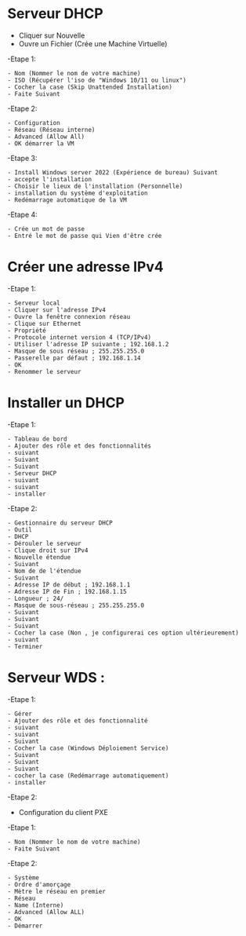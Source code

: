 # **Serveur DHCP**

- Cliquer sur Nouvelle
- Ouvre un Fichier (Crée une Machine Virtuelle)

-Etape 1:

    - Nom (Nommer le nom de votre machine)
    - ISO (Récupérer l'iso de "Windows 10/11 ou linux")
    - Cocher la case (Skip Unattended Installation)
    - Faite Suivant

-Etape 2:

    - Configuration 
    - Réseau (Réseau interne)
    - Advanced (Allow All)
    - OK démarrer la VM

-Etape 3:

    - Install Windows server 2022 (Expérience de bureau) Suivant
    - accepte l'installation
    - Choisir le lieux de l'installation (Personnelle)
    - installation du système d'exploitation
    - Redémarrage automatique de la VM

-Etape 4:

    - Crée un mot de passe
    - Entré le mot de passe qui Vien d'être crée

# **Créer une adresse IPv4**

-Etape 1: 
    
    - Serveur local
    - Cliquer sur l'adresse IPv4
    - Ouvre la fenêtre connexion réseau 
    - Clique sur Ethernet 
    - Propriété
    - Protocole internet version 4 (TCP/IPv4)
    - Utiliser l'adresse IP suivante ; 192.168.1.2
    - Masque de sous réseau ; 255.255.255.0
    - Passerelle par défaut ; 192.168.1.14
    - OK
    - Renommer le serveur

# **Installer un DHCP** 

-Etape 1: 

    - Tableau de bord
    - Ajouter des rôle et des fonctionnalités
    - suivant
    - Suivant
    - Suivant
    - Serveur DHCP
    - suivant
    - suivant
    - installer
    
    
-Etape 2:

    - Gestionnaire du serveur DHCP
    - Outil
    - DHCP
    - Dérouler le serveur
    - Clique droit sur IPv4
    - Nouvelle étendue
    - Suivant
    - Nom de de l'étendue 
    - Suivant
    - Adresse IP de début ; 192.168.1.1
    - Adresse IP de Fin ; 192.168.1.15
    - Longueur ; 24/
    - Masque de sous-réseau ; 255.255.255.0
    - Suivant
    - Suivant
    - Suivant
    - Cocher la case (Non , je configurerai ces option ultérieurement)
    - suivant
    - Terminer

# **Serveur WDS :**

-Etape 1:

    - Gérer
    - Ajouter des rôle et des fonctionnalité
    - suivant
    - suivant
    - Suivant
    - Cocher la case (Windows Déploiement Service)
    - Suivant
    - Suivant
    - Suivant
    - cocher la case (Redémarrage automatiquement)
    - installer
    
-Etape 2:

- Configuration du client PXE

-Etape 1:

    - Nom (Nommer le nom de votre machine)
    - Faite Suivant
-Etape 2:

    - Système
    - Ordre d'amorçage
    - Mètre le réseau en premier
    - Réseau
    - Name (Interne)
    - Advanced (Allow ALL)
    - OK
    - Démarrer